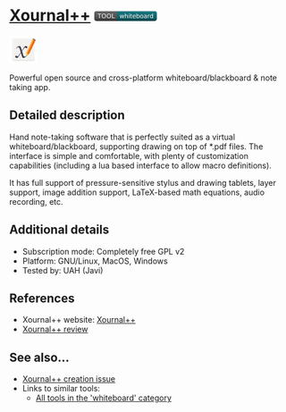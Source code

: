 # [Xournal++](https://github.com/xournalpp/xournalpp)  [<img src="images/whiteboard.png" align="bottom">](https://github.com/e-CLOSE/Toolbox/issues?q=label%3A01_TOOL+label%3Awhiteboard)

[<img src="images/xournal++.png" align="bottom" height="50" alt="xournal++ Logo">](https://xournalpp.github.io/)

Powerful open source and cross-platform whiteboard/blackboard & note taking app.


## Detailed description

Hand note-taking software that is perfectly suited as a virtual
whiteboard/blackboard, supporting drawing on top of \*.pdf files. The
interface is simple and comfortable, with plenty of
customization capabilities (including a lua based interface to allow
macro definitions).

It has full support of pressure-sensitive stylus and drawing tablets,
layer support, image addition support, LaTeX-based math equations,
audio recording, etc.


## Additional details

- Subscription mode: Completely free GPL v2
- Platform: GNU/Linux, MacOS, Windows
- Tested by: UAH (Javi)


## References

- Xournal++ website: [Xournal++](https://xournalpp.github.io/)
- [Xournal++ review](https://www.youtube.com/watch?v=W_frC1uaa6U)


## See also...

- [Xournal++ creation issue](https://github.com/e-CLOSE/Toolbox/issues/70)
- Links to similar tools:
  - [All tools in the 'whiteboard' category](https://github.com/e-CLOSE/Toolbox/issues?q=label%3A01_TOOL+label%3Awhiteboard)
